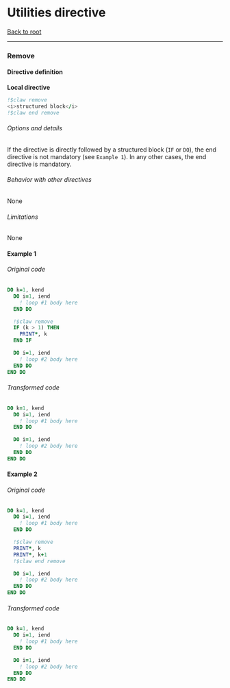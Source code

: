 # Utilities directive
[Back to root](https://github.com/C2SM-RCM/claw-language-definition)

---

### Remove
#### Directive definition
**Local directive**
```fortran
!$claw remove
<i>structured block</i>
!$claw end remove
```
<!---  Description of the directive --->

###### Options and details
If the directive is directly followed by a structured block (`IF` or `DO`), the
end directive is not mandatory (see `Example 1`). In any other cases, the end
directive is mandatory.

###### Behavior with other directives
None

###### Limitations
None

#### Example 1
###### Original code
```fortran
DO k=1, kend
  DO i=1, iend
    ! loop #1 body here
  END DO

  !$claw remove
  IF (k > 1) THEN
    PRINT*, k
  END IF

  DO i=1, iend
    ! loop #2 body here
  END DO
END DO
```

###### Transformed code
```fortran
DO k=1, kend
  DO i=1, iend
    ! loop #1 body here
  END DO

  DO i=1, iend
    ! loop #2 body here
  END DO
END DO
```


#### Example 2
###### Original code
```fortran
DO k=1, kend
  DO i=1, iend
    ! loop #1 body here
  END DO

  !$claw remove
  PRINT*, k
  PRINT*, k+1
  !$claw end remove

  DO i=1, iend
    ! loop #2 body here
  END DO
END DO
```

###### Transformed code
```fortran
DO k=1, kend
  DO i=1, iend
    ! loop #1 body here
  END DO

  DO i=1, iend
    ! loop #2 body here
  END DO
END DO
```
